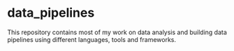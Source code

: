 # data_pipelines
This repository contains most of my work on data analysis and building data pipelines using different languages, tools and frameworks.
